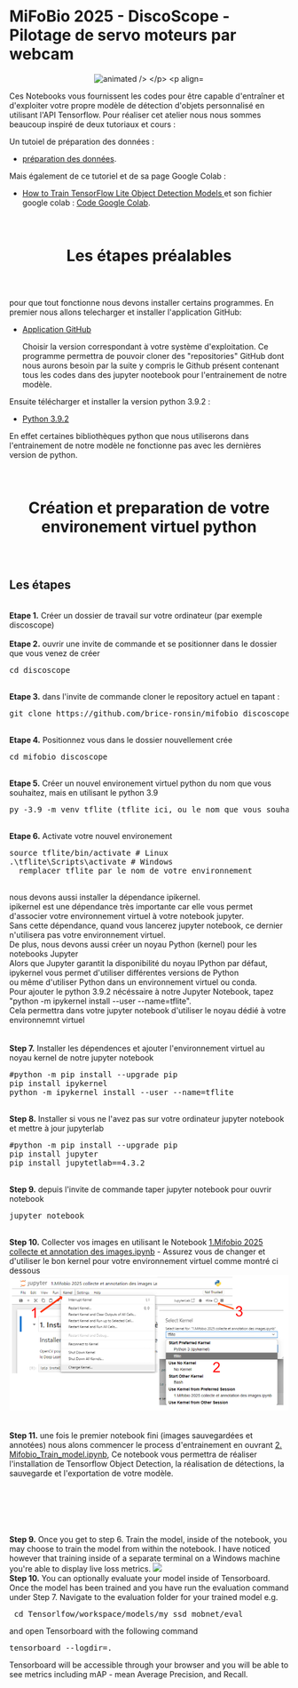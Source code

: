 # MiFoBio 2025 - DiscoScope - Pilotage de servo moteurs par webcam
<p align="center">
  <img src="https://i.giphy.com/media/v1.Y2lkPTc5MGI3NjExcG93MmF5czhkc2d1OGsxeXpzaXE1MTd5MTlrZm5qbzZvM21razhhbyZlcD12MV9pbnRlcm5hbF9naWZfYnlfaWQmY3Q9Zw/9jwR2KCuAf8aIANOUr/giphy.gif" alt="animated />
</p>
<p align="left"> 
  
  Ces Notebooks vous fournissent les codes pour être capable d'entraîner et d'exploiter votre propre modèle de détection d'objets personnalisé en utilisant l'API Tensorflow.
  Pour réaliser cet atelier nous nous sommes beaucoup inspiré de deux tutoriaux et cours :

  Un tutoiel de préparation des données : 
  - <a href="https://www.youtube.com/watch?v=yqkISICHH-U&t=5585s">préparation des données</a>.

Mais également de ce tutoriel et de sa page Google Colab :

- <a href="https://www.youtube.com/watch?v=XZ7FYAMCc4M&t=0s">How to Train TensorFlow Lite Object Detection Models </a>
  et son fichier google colab : 
  <a href="https://colab.research.google.com/github/EdjeElectronics/TensorFlow-Lite-Object-Detection-on-Android-and-Raspberry-Pi/blob/master/Train_TFLite2_Object_Detction_Model.ipynb">Code Google Colab</a>.
</p>
</br>

 
<h1 style="text-align: center;">
  <p align="center">
Les étapes préalables
</h1></p>
</br>
<p align="left"> 
pour que tout fonctionne nous devons installer certains programmes. En premier nous allons telecharger et installer l'application GitHub: 
  
- <a href="https://git-scm.com/"> Application GitHub </a>

  Choisir la version correspondant à votre système d'exploitation. Ce programme permettra de pouvoir cloner des "repositories" GitHub dont nous aurons besoin par la suite 
y compris le Github présent contenant tous les codes dans des jupyter nootebook pour l'entrainement de notre modèle.

Ensuite télécharger et installer la version python 3.9.2 :
 - <a href="https://www.python.org/downloads/release/python-392/"> Python 3.9.2 </a>

  En effet certaines bibliothèques python que nous utiliserons dans l'entrainement de notre modèle ne fonctionne pas avec les dernières version de python.

 
</br>

 
<h1 style="text-align: center;">
  <p align="center">
    Création et preparation de votre environement virtuel python
</h1></p>
</br>
<p align="left"> 


## Les étapes
<br />
<b>Etape 1.</b> Créer un dossier de travail sur votre ordinateur (par exemple discoscope)
<br/>
<br/>
<b>Etape 2.</b> ouvrir une invite de commande et se positionner dans le dossier que vous venez de créer
<pre>
cd discoscope
</pre> 
<br/>
<b>Etape 3.</b> dans l'invite de commande cloner le repository actuel en tapant : 
<pre>
git clone https://github.com/brice-ronsin/mifobio_discoscope.git
</pre> 
<br/>
<b>Etape 4.</b> Positionnez vous dans le dossier nouvellement crée 
<pre>
cd mifobio_discoscope
</pre> 
<br/>
<b>Etape 5.</b> Créer un nouvel environement virtuel python du nom que vous souhaitez, mais en utilisant le python 3.9
<pre>
py -3.9 -m venv tflite (tflite ici, ou le nom que vous souhaitez)
</pre> 
<br/>
<b>Etape 6.</b> Activate votre nouvel environement
<pre>
source tflite/bin/activate # Linux
.\tflite\Scripts\activate # Windows 
  remplacer tflite par le nom de votre environnement
</pre>
<br/>
nous devons aussi installer la dépendance ipikernel.<br> 
ipikernel est une dépendance très importante car elle vous permet d'associer votre environnement virtuel à votre notebook jupyter.<br> 
Sans cette dépendance, quand vous lancerez jupyter notebook, ce dernier n'utilisera pas votre environnement virtuel.<br>   
De plus, nous devons aussi créer un noyau Python (kernel) pour les notebooks Jupyter<br>  
Alors que Jupyter garantit la disponibilité du noyau IPython par défaut, ipykernel vous permet d'utiliser différentes versions de Python<br>   
ou même d'utiliser Python dans un environnement virtuel ou conda.<br>  
Pour ajouter le python 3.9.2 nécéssaire à notre Jupyter Notebook, tapez "python -m ipykernel install --user --name=tflite".<br>  
Cela permettra dans votre jupyter notebook d'utiliser le noyau dédié à votre environnemnt virtuel<br>
<br/>
<br/>
<b>Step 7.</b> Installer les dépendences et ajouter l'environnement virtuel au noyau kernel de notre jupyter notebook
<pre>
#python -m pip install --upgrade pip
pip install ipykernel
python -m ipykernel install --user --name=tflite
</pre>
<br/>
<b>Step 8.</b> Installer si vous ne l'avez pas sur votre ordinateur jupyter notebook et mettre à jour jupyterlab
<pre>
#python -m pip install --upgrade pip
pip install jupyter
pip install jupytetlab==4.3.2
</pre>
<br/>
<b>Step 9.</b> depuis l'invite de commande taper jupyter notebook pour ouvrir notebook
<pre>
jupyter notebook
</pre>
<br/>
<b>Step 10.</b> Collecter vos images en utilisant le Notebook <a href="https://github.com/brice-ronsin/mifobio_discoscope/blob/main/1.Mifobio%202025%20collecte%20et%20annotation%20des%20images.ipynb">1.Mifobio 2025 collecte et annotation des images.ipynb</a> - Assurez vous de changer et d'utiliser le bon kernel pour votre environnement virtuel comme montré ci dessous
<img src="https://github.com/brice-ronsin/mifobio_discoscope/blob/main/pictures/jupyter_notebook.png"> 
<br/>
<br/><br/>
<b>Step 11.</b> une fois le premier notebook fini (images sauvegardées et annotées) nous alons commencer le process d'entrainement en ouvrant <a href="https://github.com/brice-ronsin/mifobio_discoscope/blob/main/2.Mifobio_Train_model.ipynb">2. Mifobio_Train_model.ipynb</a>, Ce notebook vous permettra de réaliser l'installation de Tensorflow Object Detection, la réalisation de détections, la sauvegarde et l'exportation de votre modèle.
<br /><br/>
<br/>
<br/>
<br/>
<br/>
<br/>
<b>Step 9.</b> Once you get to step 6. Train the model, inside of the notebook, you may choose to train the model from within the notebook. I have noticed however that training inside of a separate terminal on a Windows machine you're able to display live loss metrics. 
<img src="https://i.imgur.com/K0wLO57.png"> 
<br />
<b>Step 10.</b> You can optionally evaluate your model inside of Tensorboard. Once the model has been trained and you have run the evaluation command under Step 7. Navigate to the evaluation folder for your trained model e.g. 
<pre> cd Tensorlfow/workspace/models/my_ssd_mobnet/eval</pre> 
and open Tensorboard with the following command
<pre>tensorboard --logdir=. </pre>
Tensorboard will be accessible through your browser and you will be able to see metrics including mAP - mean Average Precision, and Recall.
<br />
